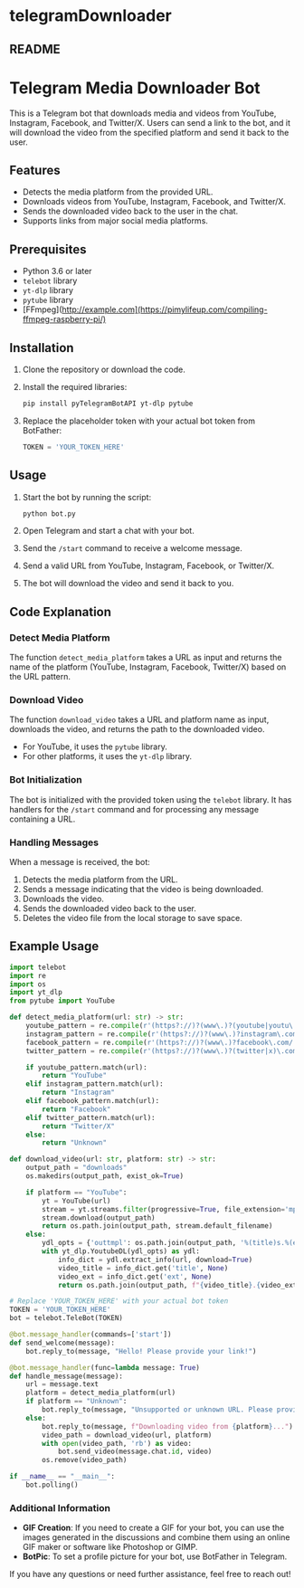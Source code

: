 # telegramDownloader

## README

# Telegram Media Downloader Bot

This is a Telegram bot that downloads media and videos from YouTube, Instagram, Facebook, and Twitter/X. Users can send a link to the bot, and it will download the video from the specified platform and send it back to the user.

## Features

- Detects the media platform from the provided URL.
- Downloads videos from YouTube, Instagram, Facebook, and Twitter/X.
- Sends the downloaded video back to the user in the chat.
- Supports links from major social media platforms.

## Prerequisites

- Python 3.6 or later
- `telebot` library
- `yt-dlp` library
- `pytube` library
- [FFmpeg](http://example.com](https://pimylifeup.com/compiling-ffmpeg-raspberry-pi/)

## Installation

1. Clone the repository or download the code.
2. Install the required libraries:

   ```bash
   pip install pyTelegramBotAPI yt-dlp pytube
   ```

3. Replace the placeholder token with your actual bot token from BotFather:

   ```python
   TOKEN = 'YOUR_TOKEN_HERE'
   ```

## Usage

1. Start the bot by running the script:

   ```bash
   python bot.py
   ```

2. Open Telegram and start a chat with your bot.
3. Send the `/start` command to receive a welcome message.
4. Send a valid URL from YouTube, Instagram, Facebook, or Twitter/X.
5. The bot will download the video and send it back to you.

## Code Explanation

### Detect Media Platform

The function `detect_media_platform` takes a URL as input and returns the name of the platform (YouTube, Instagram, Facebook, Twitter/X) based on the URL pattern.

### Download Video

The function `download_video` takes a URL and platform name as input, downloads the video, and returns the path to the downloaded video.

- For YouTube, it uses the `pytube` library.
- For other platforms, it uses the `yt-dlp` library.

### Bot Initialization

The bot is initialized with the provided token using the `telebot` library. It has handlers for the `/start` command and for processing any message containing a URL.

### Handling Messages

When a message is received, the bot:
1. Detects the media platform from the URL.
2. Sends a message indicating that the video is being downloaded.
3. Downloads the video.
4. Sends the downloaded video back to the user.
5. Deletes the video file from the local storage to save space.

## Example Usage

```python
import telebot
import re
import os
import yt_dlp
from pytube import YouTube

def detect_media_platform(url: str) -> str:
    youtube_pattern = re.compile(r'(https?://)?(www\.)?(youtube|youtu\.be)(\.com)?/.*')
    instagram_pattern = re.compile(r'(https?://)?(www\.)?instagram\.com/.*')
    facebook_pattern = re.compile(r'(https?://)?(www\.)?facebook\.com/.*')
    twitter_pattern = re.compile(r'(https?://)?(www\.)?(twitter|x)\.com/.*')

    if youtube_pattern.match(url):
        return "YouTube"
    elif instagram_pattern.match(url):
        return "Instagram"
    elif facebook_pattern.match(url):
        return "Facebook"
    elif twitter_pattern.match(url):
        return "Twitter/X"
    else:
        return "Unknown"

def download_video(url: str, platform: str) -> str:
    output_path = "downloads"
    os.makedirs(output_path, exist_ok=True)

    if platform == "YouTube":
        yt = YouTube(url)
        stream = yt.streams.filter(progressive=True, file_extension='mp4').first()
        stream.download(output_path)
        return os.path.join(output_path, stream.default_filename)
    else:
        ydl_opts = {'outtmpl': os.path.join(output_path, '%(title)s.%(ext)s')}
        with yt_dlp.YoutubeDL(ydl_opts) as ydl:
            info_dict = ydl.extract_info(url, download=True)
            video_title = info_dict.get('title', None)
            video_ext = info_dict.get('ext', None)
            return os.path.join(output_path, f"{video_title}.{video_ext}")

# Replace 'YOUR_TOKEN_HERE' with your actual bot token
TOKEN = 'YOUR_TOKEN_HERE'
bot = telebot.TeleBot(TOKEN)

@bot.message_handler(commands=['start'])
def send_welcome(message):
    bot.reply_to(message, "Hello! Please provide your link!")

@bot.message_handler(func=lambda message: True)
def handle_message(message):
    url = message.text
    platform = detect_media_platform(url)
    if platform == "Unknown":
        bot.reply_to(message, "Unsupported or unknown URL. Please provide a valid link from YouTube, Instagram, Facebook, or Twitter/X.")
    else:
        bot.reply_to(message, f"Downloading video from {platform}...")
        video_path = download_video(url, platform)
        with open(video_path, 'rb') as video:
            bot.send_video(message.chat.id, video)
        os.remove(video_path)

if __name__ == "__main__":
    bot.polling()
```

### Additional Information

- **GIF Creation**: If you need to create a GIF for your bot, you can use the images generated in the discussions and combine them using an online GIF maker or software like Photoshop or GIMP.
- **BotPic**: To set a profile picture for your bot, use BotFather in Telegram.

If you have any questions or need further assistance, feel free to reach out!
